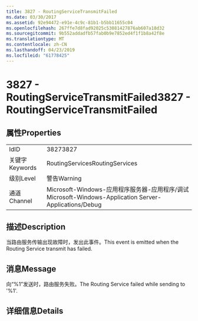 ```yaml
---
title: 3827 - RoutingServiceTransmitFailed
ms.date: 03/30/2017
ms.assetid: 92e94472-e91e-4c9c-81b1-b5bb11655c04
ms.openlocfilehash: 267ffe7d8fad92025c53081427876ab607a18d32
ms.sourcegitcommit: 9b552addadfb57fab0b9e7852ed4f1f1b8a42f8e
ms.translationtype: MT
ms.contentlocale: zh-CN
ms.lasthandoff: 04/23/2019
ms.locfileid: "61778425"
---
```

# <a name="3827---routingservicetransmitfailed"></a><span data-ttu-id="39652-102">3827 - RoutingServiceTransmitFailed</span><span class="sxs-lookup"><span data-stu-id="39652-102">3827 - RoutingServiceTransmitFailed</span></span>
## <a name="properties"></a><span data-ttu-id="39652-103">属性</span><span class="sxs-lookup"><span data-stu-id="39652-103">Properties</span></span>  
  
|||  
|-|-|  
|<span data-ttu-id="39652-104">Id</span><span class="sxs-lookup"><span data-stu-id="39652-104">ID</span></span>|<span data-ttu-id="39652-105">3827</span><span class="sxs-lookup"><span data-stu-id="39652-105">3827</span></span>|  
|<span data-ttu-id="39652-106">关键字</span><span class="sxs-lookup"><span data-stu-id="39652-106">Keywords</span></span>|<span data-ttu-id="39652-107">RoutingServices</span><span class="sxs-lookup"><span data-stu-id="39652-107">RoutingServices</span></span>|  
|<span data-ttu-id="39652-108">级别</span><span class="sxs-lookup"><span data-stu-id="39652-108">Level</span></span>|<span data-ttu-id="39652-109">警告</span><span class="sxs-lookup"><span data-stu-id="39652-109">Warning</span></span>|  
|<span data-ttu-id="39652-110">通道</span><span class="sxs-lookup"><span data-stu-id="39652-110">Channel</span></span>|<span data-ttu-id="39652-111">Microsoft-Windows-应用程序服务器-应用程序/调试</span><span class="sxs-lookup"><span data-stu-id="39652-111">Microsoft-Windows-Application Server-Applications/Debug</span></span>|  
  
## <a name="description"></a><span data-ttu-id="39652-112">描述</span><span class="sxs-lookup"><span data-stu-id="39652-112">Description</span></span>  
 <span data-ttu-id="39652-113">当路由服务传输出现故障时，发出此事件。</span><span class="sxs-lookup"><span data-stu-id="39652-113">This event is emitted when the Routing Service transmit has failed.</span></span>  
  
## <a name="message"></a><span data-ttu-id="39652-114">消息</span><span class="sxs-lookup"><span data-stu-id="39652-114">Message</span></span>  
 <span data-ttu-id="39652-115">向“%1”发送时，路由服务失败。</span><span class="sxs-lookup"><span data-stu-id="39652-115">The Routing Service failed while sending to '%1'.</span></span>  
  
## <a name="details"></a><span data-ttu-id="39652-116">详细信息</span><span class="sxs-lookup"><span data-stu-id="39652-116">Details</span></span>
